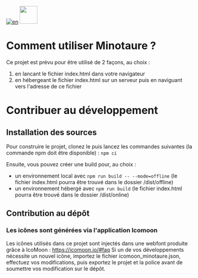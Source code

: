 [![en](https://img.shields.io/badge/lang-en-red.svg)](https://github.com/uurshin/minotaure/blob/main/README-EN.md)
<img src="https://github.com/uurshin/minotaure/blob/main/src/assets/images/minotaure_logo.svg" width="48">

# Comment utiliser Minotaure ?

Ce projet est prévu pour être utilisé de 2 façons, au choix :

1. en lancant le fichier index.html dans votre navigateur
2. en hébergeant le fichier index.html sur un serveur puis en naviguant vers l'adresse de ce fichier

# Contribuer au développement
## Installation des sources
Pour construire le projet, clonez le puis lancez les commandes suivantes (la commande npm doit être disponible) :
 `npm ci`

Ensuite, vous pouvez créer une build pour, au choix :
- un environnement local avec `npm run build -- --mode=offline` (le fichier index.html pourra être trouvé dans le dossier /dist/offline)
- un environnement hébergé avec `npm run build` (le fichier index.html pourra être trouvé dans le dossier /dist/online)

## Contribution au dépôt
### Les icônes sont générées via l'application Icomoon
Les icônes utilisés dans ce projet sont injectés dans une webfont produite grâce à IcoMoon : https://icomoon.io/#faq
Si un de vos développements nécessite un nouvel icône, importez le fichier icomoon_minotaure.json, effectuez vos modifications, puis exportez le projet et la police avant de soumettre vos modification sur le dépôt.
